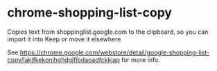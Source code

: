 # chrome-shopping-list-copy
Copies text from shoppinglist.google.com to the clipboard, so you can import it into Keep or move it elsewhere

See https://chrome.google.com/webstore/detail/google-shopping-list-copy/lakifkekonihghdgjfjbdaoadfckkjap for more info.
